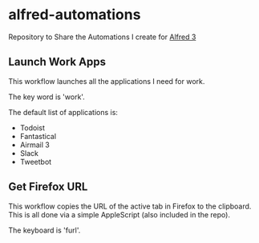 # alfred-automations
Repository to Share the Automations I create for [Alfred 3](https://www.alfredapp.com/)

## Launch Work Apps
This workflow launches all the applications I need for work.

The key word is 'work'.

The default list of applications is:
 - Todoist
 - Fantastical
 - Airmail 3
 - Slack
 - Tweetbot

 ## Get Firefox URL
 This workflow copies the URL of the active tab in Firefox to the clipboard.  This is all done via a simple AppleScript (also included in the repo).

 The keyboard is 'furl'.
